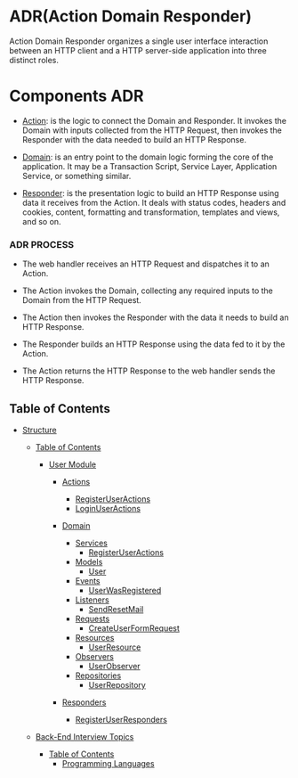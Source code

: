 # ADR(Action Domain Responder)
Action Domain Responder organizes a single user
interface interaction between an HTTP client and a HTTP server-side application into three distinct roles.
# Components ADR
 - [Action](#Action): is the logic to connect the Domain and Responder. 
   It invokes the Domain with inputs collected from the HTTP Request, then invokes the Responder with the data needed to build an HTTP Response.
 
- [Domain](#Domain): is an entry point to the domain logic forming the core of the application.
   It may be a Transaction Script, Service Layer, Application Service, or something similar.

- [Responder](#Responder): is the presentation logic to build an HTTP Response using data it receives from the Action.
   It deals with status codes, headers and cookies, content, formatting and transformation, templates and views, and so on. 
### <a name="ADR PROCESS">ADR PROCESS</a>
 - The web handler receives an HTTP Request and dispatches it to an Action.
  
 - The Action invokes the Domain, collecting any required inputs to the Domain from the HTTP Request.
 - The Action then invokes the Responder with the data it needs to build an HTTP Response.
 -  The Responder builds an HTTP Response using the data fed to it by the Action.
 -  The Action returns the HTTP Response to the web handler sends the HTTP Response.
 
 ## <a name="toc">Table of Contents</a>

- [Structure](#Structure)
  - [Table of Contents](#table-of-contents)
     - [User Module](#Users-Module)
        - [Actions](#Actions)
            - [RegisterUserActions](#RegisterUserActions)
            - [LoginUserActions](#LoginUserActions)
            
        - [Domain](#Domain) 
           - [Services](#Services) 
                - [RegisterUserActions](#RegisterUserActions)
           - [Models](#Models) 
                - [User](#User)
           - [Events](#Events) 
                - [UserWasRegistered](#UserWasRegistered)
           - [Listeners](#listeners) 
                - [SendResetMail](#SendResetMail)
           - [Requests](#Requests) 
                - [CreateUserFormRequest](#CreateUserFormRequest)
           - [Resources](#Resources) 
                - [UserResource](#UserResource)
           - [Observers](#Observers) 
                - [UserObserver](#UserObserver)
           - [Repositories](#Repositories) 
                - [UserRepository](#UserRepository)
           
        - [Responders](#Responders) 
           - [RegisterUserResponders](#RegisterUserResponders)
           
  - [Back-End Interview Topics](#back-end-interview-topics)
      - [Table of Contents](#table-of-contents)
        - [Programming Languages](#programming-languages)
    
     
